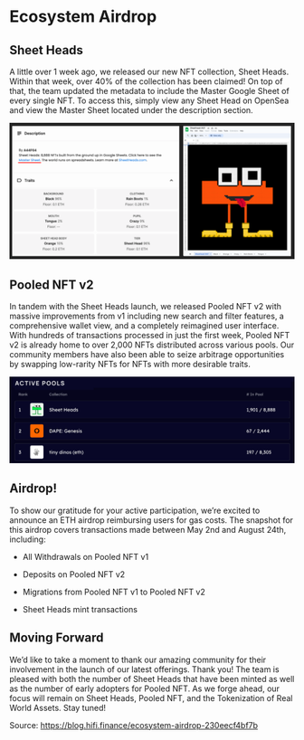 
# Ecosystem Airdrop



## Sheet Heads

A little over 1 week ago, we released our new NFT collection, Sheet Heads. Within that week, over 40% of the collection has been claimed! On top of that, the team updated the metadata to include the Master Google Sheet of every single NFT. To access this, simply view any Sheet Head on OpenSea and view the Master Sheet located under the description section.

![](../images/2023-08-24_ecosystem-airdrop/1_7e3IV2CkhPEEEBgWCkqsQg.png)

## Pooled NFT v2

In tandem with the Sheet Heads launch, we released Pooled NFT v2 with massive improvements from v1 including new search and filter features, a comprehensive wallet view, and a completely reimagined user interface. With hundreds of transactions processed in just the first week, Pooled NFT v2 is already home to over 2,000 NFTs distributed across various pools. Our community members have also been able to seize arbitrage opportunities by swapping low-rarity NFTs for NFTs with more desirable traits.

![](../images/2023-08-24_ecosystem-airdrop/1_USfJiOdFyf5kDYzVFA_OlA.png)

## Airdrop!

To show our gratitude for your active participation, we’re excited to announce an ETH airdrop reimbursing users for gas costs. The snapshot for this airdrop covers transactions made between May 2nd and August 24th, including:

* All Withdrawals on Pooled NFT v1

* Deposits on Pooled NFT v2

* Migrations from Pooled NFT v1 to Pooled NFT v2

* Sheet Heads mint transactions

## Moving Forward

We’d like to take a moment to thank our amazing community for their involvement in the launch of our latest offerings. Thank you! The team is pleased with both the number of Sheet Heads that have been minted as well as the number of early adopters for Pooled NFT. As we forge ahead, our focus will remain on Sheet Heads, Pooled NFT, and the Tokenization of Real World Assets. Stay tuned!


Source: https://blog.hifi.finance/ecosystem-airdrop-230eecf4bf7b
